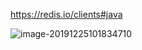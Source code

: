  https://redis.io/clients#java 

![image-20191225101834710](C:\Users\jiahaixin\AppData\Roaming\Typora\typora-user-images\image-20191225101834710.png)